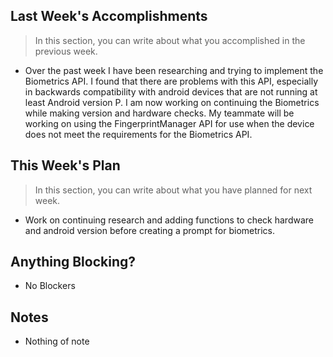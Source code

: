 ## Last Week's Accomplishments

> In this section, you can write about what you accomplished in the previous week.

- Over the past week I have been researching and trying to implement the Biometrics API. I found that there are problems with this API, especially in backwards compatibility with android devices that are not running at least Android version P. I am now working on continuing the Biometrics while making version and hardware checks. My teammate will be working on using the FingerprintManager API for use when the device does not meet the requirements for the Biometrics API.

## This Week's Plan

> In this section, you can write about what you have planned for next week.

- Work on continuing research and adding functions to check hardware and android version before creating a prompt for biometrics.

## Anything Blocking?

- No Blockers

## Notes

- Nothing of note
